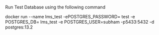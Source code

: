 Run Test Database using the following command

docker run --name lms_test -ePOSTGRES_PASSWORD= test -e POSTGRES_DB= lms_test -e POSTGRES_USER=subham -p5433:5432 -d postgres:13.2